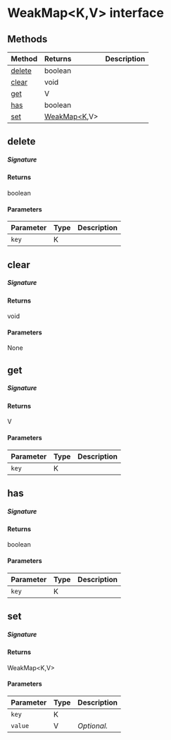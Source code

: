 # WeakMap<K,V> interface











## Methods

| Method	   |  Returns	| Description|
|:-------------|:-------|:-----------|
|[delete](#delete~24951)      | boolean |  |
|[clear](#clear~80849)      | void |  |
|[get](#get~92751)      | V |  |
|[has](#has~97634)      | boolean |  |
|[set](#set~81665)      | [WeakMap<K](WeakMap.md),V> |  |



## delete



##### Signature

#### Returns
boolean

#### Parameters


| Parameter	   | Type    | Description |
|:-------------|:---------------|:------------|
| `key`    | K |  |


## clear



##### Signature

#### Returns
void

#### Parameters
None


## get



##### Signature

#### Returns
V

#### Parameters


| Parameter	   | Type    | Description |
|:-------------|:---------------|:------------|
| `key`    | K |  |


## has



##### Signature

#### Returns
boolean

#### Parameters


| Parameter	   | Type    | Description |
|:-------------|:---------------|:------------|
| `key`    | K |  |


## set



##### Signature

#### Returns
WeakMap<K,V>

#### Parameters


| Parameter	   | Type    | Description |
|:-------------|:---------------|:------------|
| `key`    | K |  |
| `value`    | V | _Optional._ |

